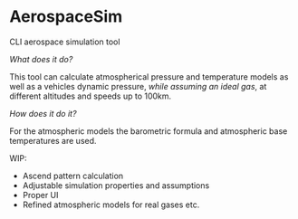 # AerospaceSim
CLI aerospace simulation tool

_What does it do?_

This tool can calculate atmospherical pressure and temperature models
as well as a vehicles dynamic pressure, _while assuming an ideal gas_,
at different altitudes and speeds up to 100km.

_How does it do it?_

For the atmospheric models the barometric formula and atmospheric base temperatures are used.

WIP:
- Ascend pattern calculation
- Adjustable simulation properties and assumptions
- Proper UI
- Refined atmospheric models for real gases etc.
